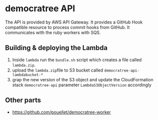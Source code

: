 # democratree API

The API is provided by AWS API Gateway. It provides a GitHub Hook compatible resource to process commit hooks from GitHub. It communicates with the ruby workers with SQS.

## Building & deploying the Lambda

1. Inside `lambda` run the `bundle.sh` script which creates a file called `lambda.zip`.
2. upload the `lambda.zip`file to S3 bucket called `democratree-api-lambdabucket-*`
3. grap the new version of the S3 object and update the CloudFormation stack `democratree-api` parameter `LambdaS3ObjectVersion` accordingly
 
## Other parts

* https://github.com/pouellet/democratree-worker
